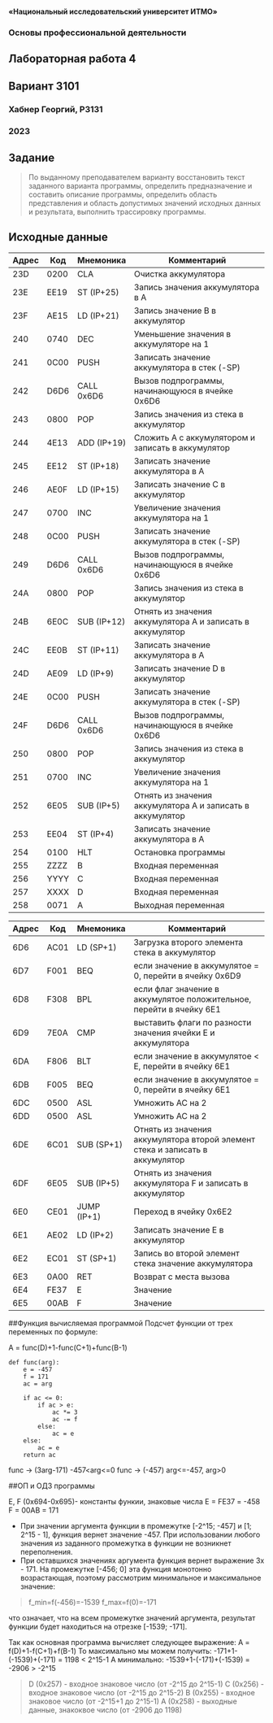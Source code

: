 <!-- # Отчет по лабораторной работе №1 -->
#### «Национальный исследовательский университет ИТМО»
### Основы профессиональной деятельности
## Лабораторная работа 4
## Вариант 3101
### Хабнер Георгий, P3131
###  2023

## Задание
> По выданному преподавателем варианту восстановить текст заданного варианта программы, определить предназначение и составить описание программы, определить область представления и область допустимых значений исходных данных и результата, выполнить трассировку программы.

## Исходные данные

| Адрес | Код  | Мнемоника   | Комментарий                                                                   |
|-------|------|-------------|-------------------------------------------------------------------------------|
| 23D   | 0200 | CLA         | Очистка аккумулятора                                                          |
| 23E   | EE19 | ST (IP+25)  | Запись значения аккумулятора в A                                              |
| 23F   | AE15 | LD (IP+21)  | Запись значение B в аккумулятор                                               |
| 240   | 0740 | DEC         | Уменьшение значения в аккумуляторе на 1                                       |
| 241   | 0С00 | PUSH        | Записать значение аккумулятора в стек (-SP)                                   |
| 242   | D6D6 | CALL 0x6D6  | Вызов подпрограммы, начинающуюся в ячейке 0x6D6                               |
| 243   | 0800 | POP         | Запись значения из стека в аккумулятор                                        |
| 244   | 4E13 | ADD (IP+19) | Сложить A с аккумулятором и записать в аккумулятор                            |
| 245   | EE12 | ST (IP+18)  | Записать значение аккумулятора в A                                            |
| 246   | AE0F | LD (IP+15)  | Записать значение C в аккумулятор                                             |
| 247   | 0700 | INC         | Увеличение значения аккумулятора на 1                                         |
| 248   | 0С00 | PUSH        | Записать значение аккумулятора в стек (-SP)                                   |
| 249   | D6D6 | CALL 0x6D6  | Вызов подпрограммы, начинающуюся в ячейке 0x6D6                               |
| 24A   | 0800 | POP         | Запись значения из стека в аккумулятор                                        |
| 24B   | 6E0C | SUB (IP+12) | Отнять из значения аккумулятора A и записать в аккумулятор                    |
| 24С   | EE0B | ST (IP+11)  | Записать значение аккумулятора в A                                            |
| 24D   | AE09 | LD (IP+9)   | Записать значение D в аккумулятор                                             |
| 24E   | 0C00 | PUSH        | Записать значение аккумулятора в стек (-SP)                                   |
| 24F   | D6D6 | CALL 0x6D6  | Вызов подпрограммы, начинающуюся в ячейке 0x6D6                               |
| 250   | 0800 | POP         | Запись значения из стека в аккумулятор                                        |
| 251   | 0700 | INC         | Увеличение значения аккумулятора на 1                                         |
| 252   | 6E05 | SUB (IP+5)  | Отнять из значения аккумулятора A и записать в аккумулятор                    |
| 253   | EE04 | ST (IP+4)   | Записать значение аккумулятора в A                                            |
| 254   | 0100 | HLT         | Остановка программы                                                           |
| 255   | ZZZZ | B           | Входная переменная                                                            |
| 256   | YYYY | C           | Входная переменная                                                            |
| 257   | XXXX | D           | Входная переменная                                                            |
| 258   | 0071 | A           | Выходная переменная                                                           |

| Адрес | Код  | Мнемоника   | Комментарий                                                                   |
|-------|------|-------------|-------------------------------------------------------------------------------|
| 6D6   | AC01 | LD (SP+1)   | Загрузка второго элемента стека в аккумулятор                                 |
| 6D7   | F001 | BEQ         | если значение в аккумулятое = 0, перейти в ячейку 0x6D9                       |
| 6D8   | F308 | BPL         | если флаг значение в аккумулятое положительное, перейти в ячейку 6E1          |
| 6D9   | 7E0A | CMP         | выставить флаги по разности значения ячейки E и аккумулятора                  |
| 6DA   | F806 | BLT         | если значение в аккумулятое < E, перейти в ячейку 6E1                         |
| 6DB   | F005 | BEQ         | если значение в аккумулятое = 0, перейти в ячейку 6E1                         |
| 6DC   | 0500 | ASL         | Умножить AC на 2                                                              |
| 6DD   | 0500 | ASL         | Умножить AC на 2                                                              |
| 6DE   | 6C01 | SUB (SP+1)  | Отнять из значения аккумулятора второй элемент стека и записать в аккумулятор |
| 6DF   | 6E05 | SUB (IP+5)  | Отнять из значения аккумулятора F и записать в аккумулятор                    |
| 6E0   | CE01 | JUMP (IP+1) | Переход в ячейку 0x6E2                                                        |
| 6E1   | AE02 | LD (IP+2)   | Записать значение E в аккумулятор                                             |
| 6E2   | EC01 | ST (SP+1)   | Запись во второй элемент стека значение аккумулятора                          |
| 6E3   | 0A00 | RET         | Возврат с места вызова                                                        |
| 6E4   | FE37 | E           | Значение                                                                      |
| 6E5   | 00AB | F           | Значение                                                                      |


##Функция вычисляемая программой
Подсчет функции от трех переменных по формуле:

A = func(D)+1-func(C+1)+func(B-1)

    def func(arg):
        e = -457
        f = 171
        ac = arg
    
        if ac <= 0: 
            if ac > e:
                ac *= 3
                ac -= f
            else:
                ac = e
        else:
            ac = e
        return ac

func -> (3arg-171) -457<arg<=0
func -> (-457) arg<=-457, arg>0

##ОП и ОДЗ программы

E, F (0x694-0x695)- константы функии, знаковые числа
E = FE37 = -458
F = 00AB = 171
 - При значении аргумента функции в промежутке [-2^15; -457] и [1; 2^15 - 1], функция вернет значение -457. При использовании любого значения из заданного промежутка в функции не возникнет переполнения.
 - При оставшихся значениях аргумента функция вернет выражение 3x - 171. На промежутке [-456; 0] эта функция монотонно возрастающая, поэтому рассмотрим минимальное и максимальное значение: 
>f_min=f(-456)=-1539
f_max=f(0)=-171

что означает, что на всем промежутке значений аргумента, результат функции будет находиться на отрезке [-1539; -171]. 

Так как основная программа вычисляет следующее выражение: 
A = f(D)+1-f(C+1)+f(B-1)
То максимально мы можем получить: -171+1-(-1539)+(-171) = 1198 < 2^15-1
А минимально: -1539+1-(-171)+(-1539) = -2906 > -2^15

> D (0x257) - входное знаковое число (от -2^15 до 2^15-1)
> С (0x256) - входное знаковое число (от -2^15 до 2^15-2)
> B (0x255) - входное знаковое число (от -2^15+1 до 2^15-1) 
> A (0x258) - выходные данные, знакоквое число (от -2906 до 1198)

